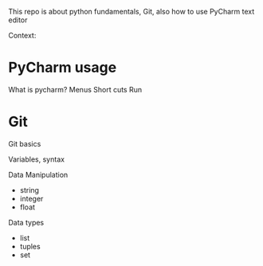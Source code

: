 This repo is about python fundamentals, Git, also how to use PyCharm text editor

Context:

# PyCharm usage
What is pycharm?
Menus
Short cuts
Run

# Git
Git basics

Variables, syntax

Data Manipulation 
* string
* integer
* float
  
Data types
* list
* tuples
* set
